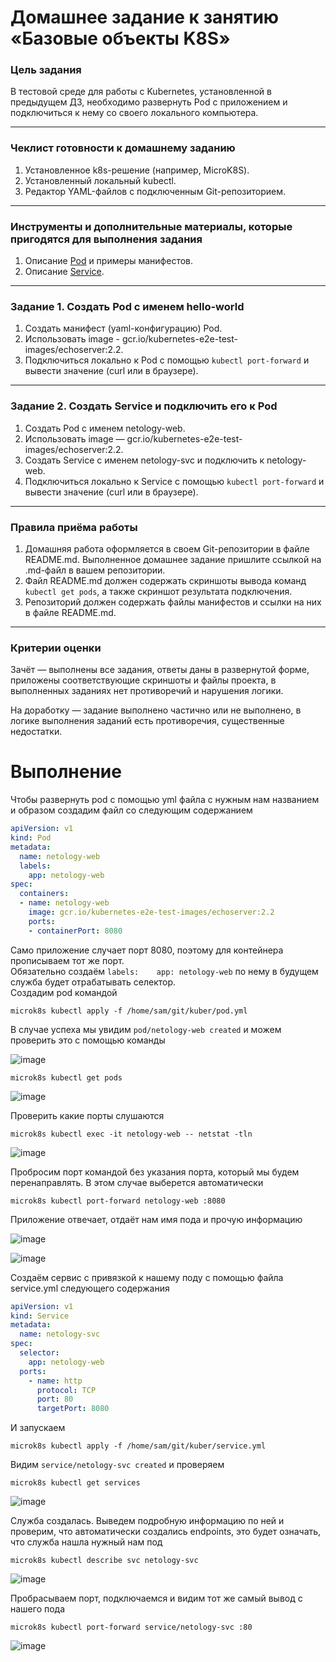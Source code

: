 # Домашнее задание к занятию «Базовые объекты K8S»

### Цель задания

В тестовой среде для работы с Kubernetes, установленной в предыдущем ДЗ, необходимо развернуть Pod с приложением и подключиться к нему со своего локального компьютера. 

------

### Чеклист готовности к домашнему заданию

1. Установленное k8s-решение (например, MicroK8S).
2. Установленный локальный kubectl.
3. Редактор YAML-файлов с подключенным Git-репозиторием.

------

### Инструменты и дополнительные материалы, которые пригодятся для выполнения задания

1. Описание [Pod](https://kubernetes.io/docs/concepts/workloads/pods/) и примеры манифестов.
2. Описание [Service](https://kubernetes.io/docs/concepts/services-networking/service/).

------

### Задание 1. Создать Pod с именем hello-world

1. Создать манифест (yaml-конфигурацию) Pod.
2. Использовать image - gcr.io/kubernetes-e2e-test-images/echoserver:2.2.
3. Подключиться локально к Pod с помощью `kubectl port-forward` и вывести значение (curl или в браузере).

------

### Задание 2. Создать Service и подключить его к Pod

1. Создать Pod с именем netology-web.
2. Использовать image — gcr.io/kubernetes-e2e-test-images/echoserver:2.2.
3. Создать Service с именем netology-svc и подключить к netology-web.
4. Подключиться локально к Service с помощью `kubectl port-forward` и вывести значение (curl или в браузере).

------

### Правила приёма работы

1. Домашняя работа оформляется в своем Git-репозитории в файле README.md. Выполненное домашнее задание пришлите ссылкой на .md-файл в вашем репозитории.
2. Файл README.md должен содержать скриншоты вывода команд `kubectl get pods`, а также скриншот результата подключения.
3. Репозиторий должен содержать файлы манифестов и ссылки на них в файле README.md.

------

### Критерии оценки
Зачёт — выполнены все задания, ответы даны в развернутой форме, приложены соответствующие скриншоты и файлы проекта, в выполненных заданиях нет противоречий и нарушения логики.

На доработку — задание выполнено частично или не выполнено, в логике выполнения заданий есть противоречия, существенные недостатки.



# Выполнение

Чтобы развернуть pod с помощью yml файла с нужным нам названием и образом создадим файл со следующим содержанием  
```yml
apiVersion: v1
kind: Pod
metadata:
  name: netology-web
  labels:
    app: netology-web
spec:
  containers:
  - name: netology-web
    image: gcr.io/kubernetes-e2e-test-images/echoserver:2.2
    ports:
    - containerPort: 8080
```
Само приложение случает порт 8080, поэтому для контейнера прописываем тот же порт.  
Обязательно создаём   `labels:    app: netology-web` по нему в будущем служба будет отрабатывать селектор.  
Создадим pod командой
```
microk8s kubectl apply -f /home/sam/git/kuber/pod.yml
```
В случае успеха мы увидим `pod/netology-web created` и можем проверить это с помощью команды 

![image](https://github.com/SemenAmbarnov/kuber-homeworks/assets/92155007/a22989f4-3f03-44b2-af37-98448c9888f9)


```
microk8s kubectl get pods
```

![image](https://github.com/SemenAmbarnov/kuber-homeworks/assets/92155007/88852bee-f4f3-4f77-a959-7e76ee31b03e)


Проверить какие порты слушаются  
```
microk8s kubectl exec -it netology-web -- netstat -tln
```
![image](https://github.com/SemenAmbarnov/kuber-homeworks/assets/92155007/1baadff0-ee2a-4c20-8561-89cae0f77150)


Пробросим порт командой без указания порта, который мы будем перенаправлять. В этом случае выберется автоматически
```
microk8s kubectl port-forward netology-web :8080
```

Приложение отвечает, отдаёт нам имя пода и прочую информацию


![image](https://github.com/SemenAmbarnov/kuber-homeworks/assets/92155007/2a665a9e-a8bb-4fb2-8760-a510e7c512f4)


![image](https://github.com/SemenAmbarnov/kuber-homeworks/assets/92155007/a1331de8-b82b-494e-944c-f8e9fbf1ad9e)



Создаём сервис с привязкой к нашему поду с помощью файла service.yml следующего содержания
```yml
apiVersion: v1
kind: Service
metadata:
  name: netology-svc
spec:
  selector:
    app: netology-web
  ports:
    - name: http
      protocol: TCP
      port: 80
      targetPort: 8080
```
И запускаем  
```
microk8s kubectl apply -f /home/sam/git/kuber/service.yml
```
Видим `service/netology-svc created` и проверяем  
```
microk8s kubectl get services
```

![image](https://github.com/SemenAmbarnov/kuber-homeworks/assets/92155007/a454c860-efe0-400f-8601-d2099cb472c3)


Служба создалась. Выведем подробную информацию по ней и проверим, что автоматически создались endpoints, это будет означать, что служба нашла нужный нам под  
```
microk8s kubectl describe svc netology-svc
```

![image](https://github.com/SemenAmbarnov/kuber-homeworks/assets/92155007/c7774c9b-f1f3-4537-88b0-90e4fdc0d539)


Пробрасываем порт, подключаемся и видим тот же самый вывод с нашего пода
```
microk8s kubectl port-forward service/netology-svc :80
```


![image](https://github.com/SemenAmbarnov/kuber-homeworks/assets/92155007/15539c42-b55a-4b2f-a522-5894ef15219f)

